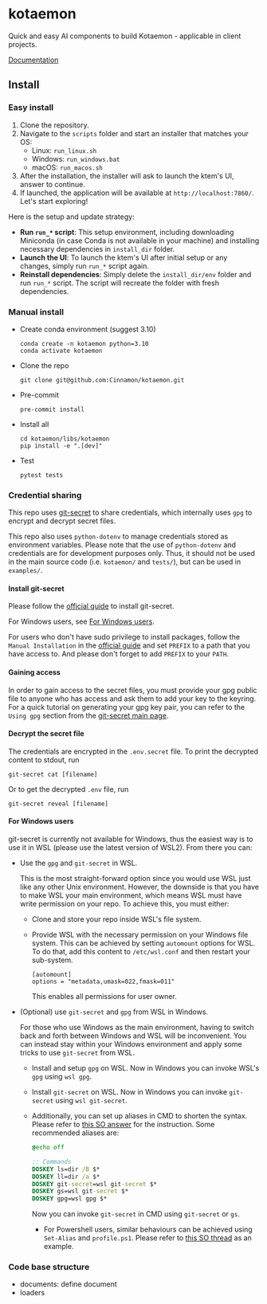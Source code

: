 # kotaemon

Quick and easy AI components to build Kotaemon - applicable in client
projects.

[Documentation](https://docs.bleh-internal.cinnamon.is/)

## Install

### Easy install

1. Clone the repository.
2. Navigate to the `scripts` folder and start an installer that matches your OS:
   - Linux: `run_linux.sh`
   - Windows: `run_windows.bat`
   - macOS: `run_macos.sh`
3. After the installation, the installer will ask to launch the ktem's UI, answer to continue.
4. If launched, the application will be available at `http://localhost:7860/`. Let's start exploring!

Here is the setup and update strategy:

- **Run `run_*` script**: This setup environment, including downloading Miniconda (in case Conda is not available in your machine) and installing necessary dependencies in `install_dir` folder.
- **Launch the UI**: To launch the ktem's UI after initial setup or any changes, simply run `run_*` script again.
- **Reinstall dependencies**: Simply delete the `install_dir/env` folder and run `run_*` script. The script will recreate the folder with fresh dependencies.

### Manual install

- Create conda environment (suggest 3.10)

  ```shell
  conda create -n kotaemon python=3.10
  conda activate kotaemon
  ```

- Clone the repo

  ```shell
  git clone git@github.com:Cinnamon/kotaemon.git
  ```

- Pre-commit

  ```shell
  pre-commit install
  ```

- Install all

  ```shell
  cd kotaemon/libs/kotaemon
  pip install -e ".[dev]"
  ```

- Test

  ```shell
  pytest tests
  ```

### Credential sharing

This repo uses [git-secret](https://sobolevn.me/git-secret/) to share credentials, which
internally uses `gpg` to encrypt and decrypt secret files.

This repo also uses `python-dotenv` to manage credentials stored as environment variables.
Please note that the use of `python-dotenv` and credentials are for development
purposes only. Thus, it should not be used in the main source code (i.e. `kotaemon/` and `tests/`), but can be used in `examples/`.

#### Install git-secret

Please follow the [official guide](https://sobolevn.me/git-secret/installation) to install git-secret.

For Windows users, see [For Windows users](#for-windows-users).

For users who don't have sudo privilege to install packages, follow the `Manual Installation` in the [official guide](https://sobolevn.me/git-secret/installation) and set `PREFIX` to a path that you have access to. And please don't forget to add `PREFIX` to your `PATH`.

#### Gaining access

In order to gain access to the secret files, you must provide your gpg public file to anyone who has access and ask them to add your key to the keyring. For a quick tutorial on generating your gpg key pair, you can refer to the `Using gpg` section from the [git-secret main page](https://sobolevn.me/git-secret/).

#### Decrypt the secret file

The credentials are encrypted in the `.env.secret` file. To print the decrypted content to stdout, run

```shell
git-secret cat [filename]
```

Or to get the decrypted `.env` file, run

```shell
git-secret reveal [filename]
```

#### For Windows users

git-secret is currently not available for Windows, thus the easiest way is to use it in WSL (please use the latest version of WSL2). From there you can:

- Use the `gpg` and `git-secret` in WSL.

  This is the most straight-forward option since you would use WSL just like any other Unix environment. However, the downside is that you have to make WSL your main environment, which means WSL must have write permission on your repo. To achieve this, you must either:

  - Clone and store your repo inside WSL's file system.
  - Provide WSL with the necessary permission on your Windows file system. This can be achieved by setting `automount` options for WSL. To do that, add this content to `/etc/wsl.conf` and then restart your sub-system.

    ```shell
    [automount]
    options = "metadata,umask=022,fmask=011"
    ```

    This enables all permissions for user owner.

- (Optional) use `git-secret` and `gpg` from WSL in Windows.

  For those who use Windows as the main environment, having to switch back and forth between Windows and WSL will be inconvenient. You can instead stay within your Windows environment and apply some tricks to use `git-secret` from WSL.

  - Install and setup `gpg` on WSL. Now in Windows you can invoke WSL's `gpg`
    using `wsl gpg`.
  - Install `git-secret` on WSL. Now in Windows you can invoke `git-secret` using `wsl git-secret`.
  - Additionally, you can set up aliases in CMD to shorten the syntax. Please refer to [this SO answer](https://stackoverflow.com/a/65823225) for the instruction. Some recommended aliases are:

    ```bat
    @echo off

    :: Commands
    DOSKEY ls=dir /B $*
    DOSKEY ll=dir /a $*
    DOSKEY git-secret=wsl git-secret $*
    DOSKEY gs=wsl git-secret $*
    DOSKEY gpg=wsl gpg $*
    ```

    Now you can invoke `git-secret` in CMD using `git-secret` or `gs`.

    - For Powershell users, similar behaviours can be achieved using
      `Set-Alias` and `profile.ps1`. Please refer to [this SO thread](https://stackoverflow.com/questions/61081434/how-do-i-create-a-permanent-alias-file-in-powershell-core)
      as an example.

### Code base structure

- documents: define document
- loaders
